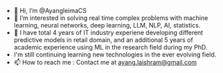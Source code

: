 - 👋 Hi, I’m @AyangleimaCS
- 👀 I’m interested in solving real time complex problems with machine learning, neural networks, deep learning, LLM, NLP, AI, statistics.
- 🌱 I have total 4 years of IT industry experiene developing different predictive models in retail domain, and an additional 5 years of academic experience using ML in the research field during my PhD.
- I'm still continuing learning new technologies in the ever evolving field.
- 📫 How to reach me : Contact me at ayang.laishram@gmail.com

<!---
AyangleimaCS/AyangleimaCS is a ✨ special ✨ repository because its `README.md` (this file) appears on your GitHub profile.
You can click the Preview link to take a look at your changes.
--->
